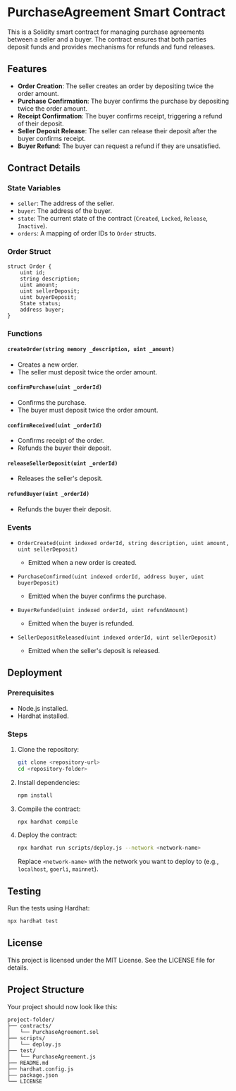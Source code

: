 # PurchaseAgreement Smart Contract

This is a Solidity smart contract for managing purchase agreements between a seller and a buyer. The contract ensures that both parties deposit funds and provides mechanisms for refunds and fund releases.

## Features

- **Order Creation**: The seller creates an order by depositing twice the order amount.
- **Purchase Confirmation**: The buyer confirms the purchase by depositing twice the order amount.
- **Receipt Confirmation**: The buyer confirms receipt, triggering a refund of their deposit.
- **Seller Deposit Release**: The seller can release their deposit after the buyer confirms receipt.
- **Buyer Refund**: The buyer can request a refund if they are unsatisfied.

## Contract Details

### State Variables

- `seller`: The address of the seller.
- `buyer`: The address of the buyer.
- `state`: The current state of the contract (`Created`, `Locked`, `Release`, `Inactive`).
- `orders`: A mapping of order IDs to `Order` structs.

### Order Struct

```solidity
struct Order {
    uint id;
    string description;
    uint amount;
    uint sellerDeposit;
    uint buyerDeposit;
    State status;
    address buyer;
}
```

### Functions

#### `createOrder(string memory _description, uint _amount)`

- Creates a new order.
- The seller must deposit twice the order amount.

#### `confirmPurchase(uint _orderId)`

- Confirms the purchase.
- The buyer must deposit twice the order amount.

#### `confirmReceived(uint _orderId)`

- Confirms receipt of the order.
- Refunds the buyer their deposit.

#### `releaseSellerDeposit(uint _orderId)`

- Releases the seller's deposit.

#### `refundBuyer(uint _orderId)`

- Refunds the buyer their deposit.

### Events

- `OrderCreated(uint indexed orderId, string description, uint amount, uint sellerDeposit)`
  - Emitted when a new order is created.

- `PurchaseConfirmed(uint indexed orderId, address buyer, uint buyerDeposit)`
  - Emitted when the buyer confirms the purchase.

- `BuyerRefunded(uint indexed orderId, uint refundAmount)`
  - Emitted when the buyer is refunded.

- `SellerDepositReleased(uint indexed orderId, uint sellerDeposit)`
  - Emitted when the seller's deposit is released.

## Deployment

### Prerequisites

- Node.js installed.
- Hardhat installed.

### Steps

1. Clone the repository:

   ```bash
   git clone <repository-url>
   cd <repository-folder>
   ```

2. Install dependencies:

   ```bash
   npm install
   ```

3. Compile the contract:

   ```bash
   npx hardhat compile
   ```

4. Deploy the contract:

   ```bash
   npx hardhat run scripts/deploy.js --network <network-name>
   ```

   Replace `<network-name>` with the network you want to deploy to (e.g., `localhost`, `goerli`, `mainnet`).

## Testing

Run the tests using Hardhat:

```bash
npx hardhat test
```

## License

This project is licensed under the MIT License. See the LICENSE file for details.

## Project Structure

Your project should now look like this:

```
project-folder/
├── contracts/
│   └── PurchaseAgreement.sol
├── scripts/
│   └── deploy.js
├── test/
│   └── PurchaseAgreement.js
├── README.md
├── hardhat.config.js
├── package.json
└── LICENSE
```

